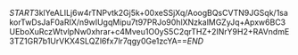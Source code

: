 $START$3klYeALILj6w4rTNPvtk2Gj5k+00xeSSjXq/AoogBQsCVTN9JGSqk/1sakorTwDsJaF0aRIX/n9wIUgqMipu7t97PRJo90hlXNzkalMGZyJq+Apxw6BC3UEboXuRczWtvlpNw0xhrar+c4Mveu1O0yS5C2qrTHZ+2INrY9H2+RAVndmE3TZ1GR7b1UrVKX4SLQZl6fx7lr7qgy0Ge1zcYA==$END$